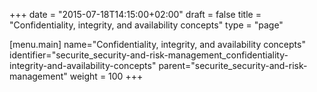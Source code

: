 +++
date = "2015-07-18T14:15:00+02:00"
draft = false
title = "Confidentiality, integrity, and availability concepts"
type = "page"

[menu.main]
name="Confidentiality, integrity, and availability concepts"
identifier="securite_security-and-risk-management_confidentiality-integrity-and-availability-concepts"
parent="securite_security-and-risk-management"
weight = 100
+++